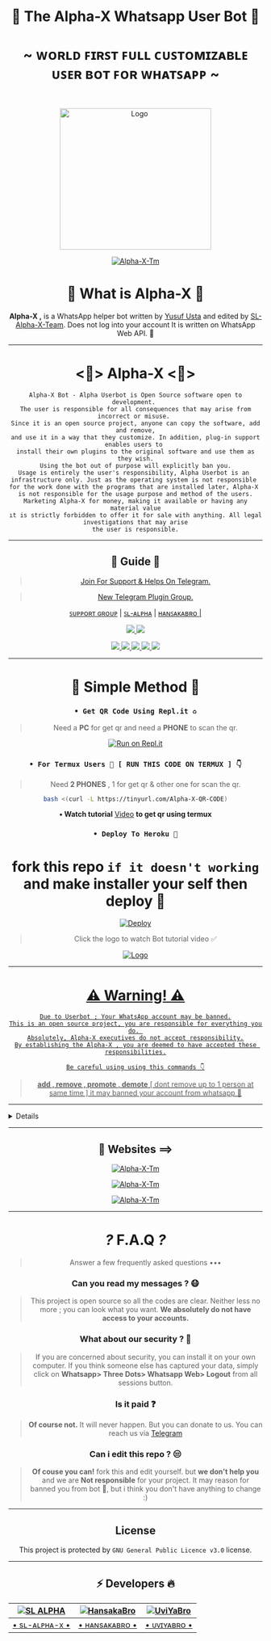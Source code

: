 <div align="center">

<h1 align="center"><b>👾 The Alpha-X Whatsapp User Bot 🍁</b></h1>
<h1 align="center">~ ᴡᴏʀʟᴅ ꜰɪʀꜱᴛ ꜰᴜʟʟ ᴄᴜꜱᴛᴏᴍɪᴢᴀʙʟᴇ ᴜꜱᴇʀ ʙᴏᴛ ꜰᴏʀ ᴡʜᴀᴛꜱᴀᴘᴘ ~</h1>

<br>

<a href="https://github.com/SL-Alpha-X-Team"><img title="Logo" src="https://telegra.ph/file/c265e654e3ec87c78d984.jpg" width="300" height="280">

<a href="https://github.com/SL-Alpha-X-Team"><img title="Alpha-X-Tm" src="https://img.shields.io/badge/Alpha_X_team-black?colorA=inactive&colorB=purple&style=social&logo=github"></a>

<h1> 🔎 What is Alpha-X 🔎</h1>

**Alpha-X ,** is a WhatsApp helper bot written by [Yusuf Usta](https://github.com/Quiec) and edited by [SL-Alpha-X-Team](https://github.com/SL-Alpha-X-Team). Does not log into your account It is written on WhatsApp Web API. 🍂

---

<h1> <💎> Alpha-X <💎> </h1>

```
Alpha-X Bot - Alpha Userbot is Open Source software open to development. 
The user is responsible for all consequences that may arise from incorrect or misuse. 
Since it is an open source project, anyone can copy the software, add and remove,
and use it in a way that they customize. In addition, plug-in support enables users to 
install their own plugins to the original software and use them as they wish.
Using the bot out of purpose will explicitly ban you.
Usage is entirely the user's responsibility, Alpha Userbot is an 
infrastructure only. Just as the operating system is not responsible 
for the work done with the programs that are installed later, Alpha-X 
is not responsible for the usage purpose and method of the users.
Marketing Alpha-X for money, making it available or having any material value
ıt is strictly forbidden to offer it for sale with anything. All legal investigations that may arise
the user is responsible.
```

---

<h2> 📢 Guide 📢 </h2>

> [Join For Support & Helps On Telegram.](https://t.me/AlphaX_SUPPORT)

> [New Telegram Plugin Group. ](https://t.me/AlphaX_plugin)

<a href="https://bit.ly/BOT_SUPPORT">ꜱᴜᴘᴘᴏʀᴛ ɢʀᴏᴜᴘ</a> |
<a href="https://Wa.me/947772978164">ꜱʟ-ᴀʟᴘʜᴀ</a> |
<a href="https://Wa.me/94763983965">ʜᴀɴꜱᴀᴋᴀʙʀᴏ |

<p align="center"> 
    
  </a>
  <a href="https://github.com/SL-Alpha-X-Team/Alpha-X-WA-Bot/fork">
    <img src="https://img.shields.io/github/forks/SL-Alpha-X-Team/Alpha-X-WA-Bot?label=Fork&style=social">
    
  </a>
  <a href="https://github.com/SL-Alpha-X-Team/Alpha-X-WA-Bot/stargazers">
    <img src="https://img.shields.io/github/stars/SL-Alpha-X-Team/Alpha-X-WA-Bot?style=social">
  </a>
</p>

<p align="center">
  <a href="https://github.com/SL-Alpha-X-Team/Alpha-X-WA-Bot">
    <img src="https://img.shields.io/github/repo-size/SL-Alpha-X-Team/Alpha-X-WA-Bot?color=purple&label=Repo%20Size&style=plastic">

  </a>
  <a href="https://github.com/SL-Alpha-X-Team/Alpha-X-WA-Bot/blob/master/LICENSE">
    <img src="https://img.shields.io/github/license/SL-Alpha-X-Team/Alpha-X-WA-Bot?color=purple&label=Lisance&style=plastic">

  </a>
  <a href="https://github.com/SL-Alpha-X-Team/Alpha-X-WA-Bot">
    <img src="https://img.shields.io/github/languages/top/SL-Alpha-X-Team/Alpha-X-WA-Bot?color=purple&label=Javascript&style=plastic">

  </a>
  <a href="https://github.com/SL-Alpha-X-Team/Alpha-X-WA-Bot">
    <img src="https://img.shields.io/static/v1?label=Author&message=AlphaXteam&color=purple&style=plastic">

  </a>
  <a href="https://t.me/SL_AlphaX_Team">
    <img src="https://img.shields.io/badge/Telegram-AlphaX%20Main-purple&style=plastic">

  </a>
</p>

---

<h1> 🛃 Simple Method 🛃</h1>

### `• Get QR Code Using Repl.it ♻️`
> Need a **PC** for get qr and need a **PHONE** to scan the qr.

[![Run on Repl.it](https://repl.it/badge/github/SL-Alpha-X-Team/Alpha-X-WA-Bot)](https://replit.com/@AlphaXteam/Alpha-X-Bot-QR)

### `• For Termux Users 📲 [ RUN THIS CODE ON TERMUX ] 👇`
> Need **2 PHONES** , 1 for get qr & other one for scan the qr.

```bash
bash <(curl -L https://tinyurl.com/Alpha-X-QR-CODE)
```
**• Watch tutorial** [Video](https://youtu.be/6PpRFnr2dSg) **to get qr using termux**

### `• Deploy To Heroku 🚀`

# fork this repo `if it doesn't working` and make installer your self then deploy 🔩️
[![Deploy](https://www.herokucdn.com/deploy/button.svg)](https://heroku.com/deploy?template=https://github.com/SL-Alpha-X/Alpha-X-WA-Bot-Installer)

> Click the logo to watch Bot tutorial video ✅

<a href="https://youtube.com/watch?v=en4FLOsGRJY"><img title="Logo" src="https://telegra.ph/file/b2494d5bc4d55ebab9980.jpg">

---

<h1> ⚠️ Warning! ⚠️️</h1>

```
Due to Userbot ; Your WhatsApp account may be banned.
This is an open source project, you are responsible for everything you do. 
Absolutely, Alpha-X executives do not accept responsibility.
By establishing the Alpha-X , you are deemed to have accepted these responsibilities.
```

`Be careful using using this commands 👇`
> **add , remove , promote , demote**
[ dont remove up to 1 person at same time ]
it may banned your account from whatsapp 🚫

</div>

---

<details>
<summary><b><h1 align="center">Features 🔥 ==</h1></b></summary>
<p align="left">

`🤹️ command:` install <br>
`📍 description:` Install external plugins. <br>
`⚠️️ Warn:` Get plugins only from [here](https://t.me/AlphaXplugin).

`🤹️ command:` plugin<br>
`📍 description:` Shows the plugins you have installed. 

`🤹️ command:` remove<br>
`📍 description:` Removes the plugin. 

`🤹️ command:` admin<br>
`📍 description:` Admin menu. 

`🤹️ command:` ban <br>
`📍 description:` Ban someone in the group. Reply to message or tag a person to use command. 

`🤹️ command:` gname <br>
`📍 description:` Change group name. 

`🤹️ command:` gdesc<br>
`📍 description:` Change group discription. 

`🤹️ command:` dis <br>
`📍 description:`  Disappearing message on/off. <br>
`💡 Example:` .dis on/off

`🤹️ command:` reset<br>
`📍 description:` Reset group invitation link. 

`🤹️ command:` gpp<br>
`📍 description:` Set group profile picture 

`🤹️ command:` add<br>
`📍 description:` Adds someone to the group. 

`🤹️ command:` promote <br>
`📍 description:` Makes any person an admin. 

`🤹️ command:` demote <br>
`📍 description:` Takes the authority of any admin. 

`🤹️ command:` mute <br>
`📍 description:` Mute the group chat. Only the admins can send a message.
⌨️ Example: .mute & .mute 5m etc 

`🤹️ command:` unmute <br>
`📍 description:` Unmute the group chat. Anyone can send a message. 

`🤹️ command:` invite <br>
`📍 description:` Provides the group's invitation link. 

`🤹️ command:` afk <br>
`📍 description:` It makes you AFK - Away From Keyboard. 

`🤹️ command:` art pack<br>
`📍 description:` Beautifull artpack with more than 100 messages. 

`🤹️ command:` aspm <br>
`📍 description:` This command for any emergency situation about any kind of WhatsApp SPAM in Group 

`🤹️ command:` alag <br>
`📍 description:` This command for any emergency situation about any kind of WhatsApp SPAM in Chat 

`🤹️ command:` linkblock <br>
`📍 description:` Activates the block link tool. <br>
`💡 Example:` .linkblock on / off

`🤹️ command:` CrAsH<br>
`📍 description:` send BUG VIRUS to group. 

`🤹️ command:` CrAsH high<br>
`📍 description:` send BUG VIRUS to group untill you stop. 

`🤹️ command:` -carbon

`🤹️ command:` clear<br>
`📍 description:` Clears all the messages from the chat. 

`🤹️ command:` qr <br>
`📍 description:` To create an qr code from the word you give. 

`🤹️ command:` bcode <br>
`📍 description:` To create an barcode from the word you give. 

`🤹️ command:` compliment<br>
`📍 description:` It sends complimentry sentenses. 

`🤹️ command:` toaudio<br>
`📍 description:` Converts video to sound. 

`🤹️ command:` toimage<br>
`📍 description:` Converts the sticker to a photo. 

`🤹️ command:` tovideo<br>
`📍 description:` Converts animated stickers to video. 

`🤹️ command:` deepai<br>
`📍 description:` Runs the most powerful artificial intelligence tools using artificial neural networks. 

`🤹️ command:` details<br>
`📍 description:` Displays metadata data of group or person. 

`🤹️ command:` dict <br>
`📍 description:` Use it as a dictionary.
Eg: .dict enUS;lead
 For supporting languages send •.lngcode• 

`🤹️ command:` dst<br>
`📍 description:` Download status you repled. 

`🤹️ command:` emedia<br>
`📍 description:` It is a plugin with more than 25 media tools. 

`🤹️ command:` emoji <br>
`📍 description:` You can get Emoji as image. 

`🤹️ command:` print <br>
`📍 description:` Prints the inside of the file on the server. 

`🤹️ command:` bashmedia <br>
`📍 description:` Sends audio, video and photos inside the server. <br>
`💡 Example:` video.mp4 && media/gif/pic.mp4

`🤹️ command:` addserver<br>
`📍 description:` Uploads image, audio or video to the server. 

`🤹️ command:` term <br>
`📍 description:` Allows to run the command on the server's shell. 

`🤹️ command:` mediainfo<br>
`📍 description:` Shows the technical information of the replied video. 

`🤹️ command:` pmsend <br>
`📍 description:` Sends a private message to the replied person. 

`🤹️ command:` pmttssend <br>
`📍 description:` Sends a private voice message to the respondent. 

`🤹️ command:` ffmpeg <br>
`📍 description:` Applies the desired ffmpeg filter to the video.
⌨️ Example: .ffmpeg fade=in:0:30 

`🤹️ command:` filter <br>
`📍 description:` It adds a filter. If someone writes your filter, it send the answer. If you just write .filter, it show's your filter list. 

`🤹️ command:` stop <br>
`📍 description:` Stops the filter you added previously. 

`🤹️ command:` bgmlist<br>
`📍 description:` Bgm List. 

`🤹️ command:` github <br>
`📍 description:` It Send Github User Data. <br>
`💡 Example:` .github WhatsApp

`🤹️ command:` welcome<br>
`📍 description:` It sets the welcome message. If you leave it blank it shows the welcome message. 

`🤹️ command:` goodbye<br>
`📍 description:` Sets the goodbye message. If you leave blank, it show's the goodbye message. 

`🤹️ command:` help<br>
`📍 description:` Gives information about using the bot from the Help menu. 

`🤹️ command:` varset <br>
`📍 description:` Changes the text of modules like alive, afk etc.. 

`🤹️ command:` restart<br>
`📍 description:` Restart bot.

`🤹️ command:` poweroff<br>
`📍 description:` Shutdown bot.

`🤹️ command:` dyno<br>
`📍 description:` Check heroku dyno usage 

`🤹️ command:` setvar <br>
`📍 description:` Set heroku config var 

`🤹️ command:` delvar <br>
`📍 description:` Delete heroku config var 

`🤹️ command:` getvar <br>
`📍 description:` Get heroku config var 

`🤹️ command:` hpmod <br>
`📍 description:` To get mod apps info. 

`🤹️ command:` insult<br>
`📍 description:` It gives random insults. 

`🤹️ command:` locate<br>
`📍 description:` It send your location. <br>
`⚠️️ Warn:` Please open your location before using command!

`🤹️ command:` logmsg<br>
`📍 description:` Saves the message you reply to your private number. <br>
`⚠️️ Warn:` Does not support animated stickers!

`🤹️ command:` logomaker<br>
`📍 description:` Shows logomaker tools with unlimited access. 

`🤹️ command:` meme <br>
`📍 description:` Photo memes you replied to. 

`🤹️ command:` movie <br>
`📍 description:` Shows movie info. 

`🤹️ command:` neko<br>
`📍 description:` Replied messages will be added to nekobin.com. 

`🤹️ command:` song <br>
`📍 description:` Uploads the song you wrote. 

`🤹️ command:` video <br>
`📍 description:` Downloads video from YouTube. 

`🤹️ command:` fb <br>
`📍 description:` Download video from facebook. 

`🤹️ command:` tiktok <br>
`📍 description:` Download tiktok video. 

`🤹️ command:` notes<br>
`📍 description:` Shows all your existing notes. 

`🤹️ command:` save <br>
`📍 description:` Reply a message and type .save or just use .save <Your note> without replying 

`🤹️ command:` deleteNotes<br>
`📍 description:` Deletes *all* your saved notes. 

`🤹️ command:` ocr <br>
`📍 description:` Reads the text on the photo you have replied. 

`🤹️ command:` pinimg <br>
`📍 description:` Downloas images from Pinterest. 

`🤹️ command:` playst <br>
`📍 description:` Get app details from play store. 

`🤹️ command:` profile<br>
`📍 description:` Profile menu. 

`🤹️ command:` getpp<br>
`📍 description:` Get pofile picture. 

`🤹️ command:` setbio <br>
`📍 description:` Set your about. 

`🤹️ command:` getbio<br>
`📍 description:` Get user about. 

`🤹️ command:` archive<br>
`📍 description:` Archive chat. 

`🤹️ command:` unarchive<br>
`📍 description:` Unarchive chat. 

`🤹️ command:` pin<br>
`📍 description:` Archive chat. 

`🤹️ command:` unpin<br>
`📍 description:` Unarchive chat. 

`🤹️ command:` pp<br>
`📍 description:` Makes the profile photo what photo you reply. 

`🤹️ command:` kickme<br>
`📍 description:` It kicks you from the group you are using it in. 

`🤹️ command:` block <br>
`📍 description:` Block user. 

`🤹️ command:` unblock <br>
`📍 description:` Unblock user. 

`🤹️ command:` jid <br>
`📍 description:` Giving user's JID. 

`🤹️ command:` rdmore <br>
`📍 description:` Add readmore to your message >> Use # to get readmore. 

`🤹️ command:` removebg <br>
`📍 description:` Removes the background of the photos. 

`🤹️ command:` report <br>
`📍 description:` Sends reports to group admins. 

`🤹️ command:` roll<br>
`📍 description:` Roll dice randomly. 

`🤹️ command:` scam <br>
`📍 description:` Creates 5 minutes of fake actions. 

`🤹️ command:` scan <br>
`📍 description:` Checks whether the entered number is registered on WhatApp. 

`🤹️ command:` trt<br>
`📍 description:` It translates with Google Translate. You must reply any message. <br>
`💡 Example:` .trt en si (From English to Sinhala)

`🤹️ command:` antilink <br>
`📍 description:` Activates the Antilink tool. <br>
`💡 Example:` .antilink on / off

`🤹️ command:` autobio <br>
`📍 description:` Add live clock to your bio! <br>
`💡 Example:` .autobio on / off

`🤹️ command:` detectlang<br>
`📍 description:` Guess the language of the replied message. 

`🤹️ command:` currency

`🤹️ command:` tts <br>
`📍 description:` It converts text to sound. 

`🤹️ command:` music <br>
`📍 description:` Uploads the song you wrote. 

`🤹️ command:` smp3 <br>
`📍 description:` Get song as a mp3 documet file 

`🤹️ command:` mp4 <br>
`📍 description:` Downloads video from YouTube. 

`🤹️ command:` yt <br>
`📍 description:` It searchs on YouTube. 

`🤹️ command:` wiki <br>
`📍 description:` Searches query on Wikipedia. 

`🤹️ command:` img <br>
`📍 description:` Searches for related pics on Google. 

`🤹️ command:` lyric <br>
`📍 description:` Finds the lyrics of the song. 

`🤹️ command:` covid <br>
`📍 description:` Shows the daily and overall covid table of more than 15 countries. 

`🤹️ command:` ss <br>
`📍 description:` Takes a screenshot from the page in the given link. 

`🤹️ command:` simi <br>
`📍 description:` Are you bored? ... Fool around with SimSimi. ... World first popular Chatbot for daily conversation. 

`🤹️ command:` spdf <br>
`📍 description:` Site to pdf file. 

`🤹️ command:` insta <br>
`📍 description:` Downloads videos or photos from Instagram. 

`🤹️ command:` animesay <br>
`📍 description:` It writes the text inside the banner the anime girl is holding 

`🤹️ command:` changesay <br>
`📍 description:` Turns the text into the change my mind poster. 

`🤹️ command:` trumpsay <br>
`📍 description:` Converts the text to Trump's tweet. 

`🤹️ command:` audio spam<br>
`📍 description:` Sends the replied audio as spam. 

`🤹️ command:` foto spam<br>
`📍 description:` Sends the replied photo as spam. 

`🤹️ command:` sticker spam<br>
`📍 description:` Convert the replied photo or video to sticker and send it as spam. 

`🤹️ command:` vid spam

`🤹️ command:` killspam<br>
`📍 description:` Stops spam command. 

`🤹️ command:` spam <br>
`📍 description:` It spam until you stop it.
⌨️ Example: .spam test 

`🤹️ command:` spotify <br>
`📍 description:` Get music details from spotify. 

`🤹️ command:` st<br>
`📍 description:` It converts your replied photo or video to sticker. 

`🤹️ command:` sweather<br>
`📍 description:` Gives you the weekly interpretations of space weather observations provided by the Space Weather Research Center (SWRC) for a p. 

`🤹️ command:` alive <br>
`📍 description:` Does bot work? 

`🤹️ command:` sysd<br>
`📍 description:` Shows the system properties. 

`🤹️ command:` tagadmin

`🤹️ command:` tg <br>
`📍 description:` Tags everyone in the group. 

`🤹️ command:` pmall<br>
`📍 description:` Sends the replied message to all members in the group. 

`🤹️ command:` tblend <br>
`📍 description:` Applies the selected TBlend effect to videos. 

`🤹️ command:` link<br>
`📍 description:` The image you reply to uploads to telegra.ph and provides its link. 

`🤹️ command:` unvoice<br>
`📍 description:` Converts audio to sound recording. 

`🤹️ command:` up<br>
`📍 description:` Checks the update your bot. 

`🤹️ command:` up now<br>
`📍 description:` It makes updates. 

`🤹️ command:` voicy<br>
`📍 description:` It converts audio to text. 

`🤹️ command:` wp<br>
`📍 description:` It sends high resolution wallpapers. 

`🤹️ command:` wame <br>
`📍 description:` Get a link to the user chat. 

`🤹️ command:` weather <br>
`📍 description:` Shows the weather. 

`🤹️ command:` speedtest <br>
`📍 description:` Measures Download and Upload speed. <br>
`💡 Example:` speedtest user // speedtest server

`🤹️ command:` ping<br>
`📍 description:` Measures your ping. 

`🤹️ command:` short <br>
`📍 description:` Shorten the long link. 

`🤹️ command:` calc <br>
`📍 description:` Performs simple math operations. 

`🤹️ command:` xapi<br>
`📍 description:` Xteam API key info. 

`🤹️ command:` glowtext<br>
`📍 description:` send random glowtext by given word > with 140+ beautifull font styles.

`🤹️ command:` quote<br>
`📍 description:` Send random quotes. 

`🤹️ command:` vpn<br>
`📍 description:` Download ehi, sks, v2ray in one place. 

`🤹️ command:` mfire<br>
`📍 description:` Download files using mediafire likns. 

`🤹️ command:` mega<br>
`📍 description:` Download files using mega links. 

`🤹️ command:` down<br>
`📍 description:` Download files using direct links.

>🤩 New features comming soon...

#### E-Media Plugin Commands 🛠️
| Command 💻 | Description ℹ️ |
| ---------- | -------------------- |
| mp4enhance | It improves the quality of the video.
| x2mp4 | It reduces the quality of the video by 2 times.
| x4mp4 | It reduces the quality of the video by 4 times.
| mp4reverse | Plays the video in reverse.
| mp4blur | Blurs the video background.
| mp4vintage | Applies a vintage effect to the video.
| mp4bw | Applies a monochrome effect to the video.
| mp4edge | It calculates the depth of the viden and applies the neon edge effect accordingly.
| mp4image | Converts photo to 5 seconds video.
| gif | It makes the video gif.
| agif | Makes the video an audio gif.
| spectrum | It converts the spectrum of sound into video.
| avec | Converts the frequency range of the sound to 3D video.
| waves | It converts the wavelengths of sound into video.
| frequency | Converts the frequency of the sound to video.
| volumeaudio | Converts the decibel value of sound to video.
| cqtaudio | Converts the cqt value of audio to video.
| mp3eq | Adjusts the sound to a crystal clear level.
| mp3bass | It add more bass to sound.
| mp3low | It makes the sound deep and slow.
| mp3pitch | It refines and accelerates the sound.
| mp3crusher | It distorts the sound, makes it ridiculous.
| mp3reverse | Plays the sound in reverse.
| x2mp3 | It speeds up the sound 2 times.
| mp3volume | It increases the sound level 6 times.
| bwimage | Makes the photo black and white.
| vintageimage | Applies a vintage effect to the photo.
| edgeimage | It calculates the depth of the photo and appropriately applies an edge effect.
| enhanceimage | It improves the quality of the photo.
| grenimage | Applies a grain effect to the photo.
| blurimage | Blurs the background of the photo.

#### Scam Commands 🛠️
| Command 💻 | Description ℹ️ |
| ---------- | -------------------- |
| scam typing | It shows you typing for 5 minutes. |
| scam recording | It shows you as recording for 5 minutes. |
| scam online | It shows you online for 5 minutes. |
| scam stop | Stops fake actions. |

#### Deep AI Commands 🛠️
| Command 💻 | Description ℹ️ |
| ---------- | -------------------- |
| colorai | Colorizes the photo. |
| superai | It improves the image quality. |
| dreamai | Applies a deepdream effect to the photo. |
| waifuai | It mixes the color palettes of photo. |
| neuraltalkai | Explain the incident in the photo. |
| toonai | Applies a cartoon effect to the face of image. |
| ttiai | Generates nonexistent photos from your sentence. |
| moodai | It determines your mood from the sentence you write. |
| textai | Creates a virtual story from your sentence. |
| nudityai | Shows the NSFW value of the photo between 1 and 0. |
| ganstyle | Combines pictures with the image link in Config Vars with the help of artificial intelligence.

</p>

</details>

<div align="center">

---

<h2> 🎨 Websites ==> </h2>

<a href="https://alpha-x.ml"><img title="Alpha-X-Tm" src="https://img.shields.io/badge/Alpha_X_Team-black?colorA=9cf&colorB=purple&style=social&logo=smrt"></a>

<a href="https://alpha-x.ml/wa-bot"><img title="Alpha-X-Tm" src="https://img.shields.io/badge/Alpha_X_Bot-black?colorA=9cf&colorB=purple&style=social&logo=starship"></a>

<a href="https://alpha-x.ml/bot-help"><img title="Alpha-X-Tm" src="https://img.shields.io/badge/Alpha_X_Bot_Help-black?colorA=9cf&colorB=purple&style=social&logo=google"></a>

---

# _?_ F.A.Q _?_
>Answer a few frequently asked questions •••

### Can you read my messages ? 😷
>This project is open source so all the codes are clear. Neither less no more ; you can look what you want. **We absolutely do not have access to your accounts.**

### What about our security ? 🔱
>If you are concerned about security, you can install it on your own computer. If you think someone else has captured your data, simply click on **Whatsapp> Three Dots> Whatsapp Web> Logout** from all sessions button.

### Is it paid ❓
>**Of course not.** It will never happen. But you can donate to us. You can reach us via [Telegram](https://t.me/AlphaX_SUPPORT)

### Can i edit this repo ? 😒
>**Of couse you can!** fork this and edit yourself.
but **we don't help you** and we are **Not responsible** for your project.
It may reason for banned you from bot 🚫,
but i think you don't have anything to change :)

---

<h2> License </h2>

This project is protected by `GNU General Public Licence v3.0` license.

---

<h2> ⚡ Developers 🔥 </h2>
  <div align="center">
    
  [![SL ALPHA](https://github.com/SL-Alpha-X.png?size=110)](https://github.com/SL-Alpha-X) |  [![HansakaBro](https://github.com/HansakaBro.png?size=110)](https://github.com/HansakaBro) |  [![UviYaBro](https://github.com/UviYaBro.png?size=110)](https://github.com/UviYaBro) 
------|------|------
[• sʟ-ᴀʟᴘʜᴀ-x •](https://github.com/Gonamiharaka?tab=repositories)  | [• ʜᴀɴsᴀᴋᴀʙʀᴏ •](https://github.com/HansakaBro) | [• ᴜᴠɪʏᴀʙʀᴏ •](https://github.com/UviYaBro)
  </div>

</div>
